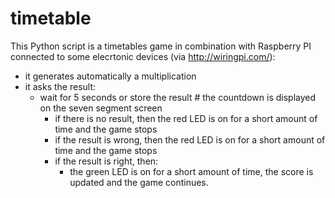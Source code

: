 # timetable
This Python script is a timetables game in combination with Raspberry PI connected to some elecrtonic devices (via http://wiringpi.com/):
+ it generates automatically a multiplication
+ it asks the result:
  + wait for 5 seconds or store the result # the countdown is displayed on the seven segment screen
    + if there is no result, then the red LED is on for a short amount of time and the game stops
    + if the result is wrong, then the red LED is on for a short amount of time and the game stops
    + if the result is right, then:
      + the green LED is on for a short amount of time, the score is updated and the game continues.
    
    
    
  
